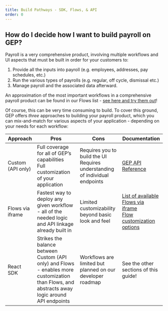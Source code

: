 ```yaml
---
title: Build Pathways - SDK, Flows, & API
order: 0
---
```


## How do I decide how I want to build payroll on GEP?

Payroll is a very comprehensive product, involving multiple workflows and UI aspects that must be built in order for your customers to:

1. Provide all the inputs into payroll (e.g. employees, addresses, pay schedules, etc.)
2. Run the various types of payrolls (e.g. regular, off cycle, dismissal etc.)
3. Manage payroll and the associated data afterward.

An approximation of the most important workflows in a comprehensive payroll product can be found in our Flows list - [see here and try them out](https://docs.gusto.com/embedded-payroll/docs/flow-types)!

Of course, this can be very time consuming to build. To cover this ground, GEP offers _three_ approaches to building your payroll product, which you can mix-and-match for various aspects of your application - depending on your needs for each workflow:

| Approach          | Pros                                                                                                                                           | Cons                                                                            | Documentation                                                                                                                                                                                |
| ----------------- | ---------------------------------------------------------------------------------------------------------------------------------------------- | ------------------------------------------------------------------------------- | -------------------------------------------------------------------------------------------------------------------------------------------------------------------------------------------- |
| Custom (API only) | Full coverage for all of GEP’s capabilities<br/>Full customization of your application                                                         | Requires you to build the UI<br/>Requires understanding of individual endpoints | [GEP API Reference](https://docs.gusto.com/embedded-payroll/reference)                                                                                                                       |
| Flows via iframe  | Fastest way to deploy any given workflow - all of the needed logic and API linkage already built in                                            | Limited customizability beyond basic look and feel                              | [List of available Flows via iframe](https://docs.gusto.com/embedded-payroll/docs/flow-types)<br/>[Flow customization options](https://docs.gusto.com/embedded-payroll/docs/customize-flows) |
| React SDK         | Strikes the balance between Custom (API only) and Flows - enables more customization than Flows, and abstracts away logic around API endpoints | Workflows are limited but planned on our developer roadmap                      | See the other sections of this guide!                                                                                                                                                        |
